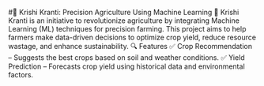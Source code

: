 #🌱 Krishi Kranti: Precision Agriculture Using Machine Learning 🚜
Krishi Kranti is an initiative to revolutionize agriculture by integrating Machine Learning (ML) techniques for precision farming. This project aims to help farmers make data-driven decisions to optimize crop yield, reduce resource wastage, and enhance sustainability.
🔍 Features
✅ Crop Recommendation – Suggests the best crops based on soil and weather conditions.
✅ Yield Prediction – Forecasts crop yield using historical data and environmental factors.
